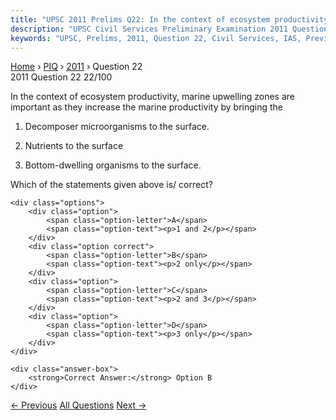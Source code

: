 ```yaml
---
title: "UPSC 2011 Prelims Q22: In the context of ecosystem productivity, marine upwelling z..."
description: "UPSC Civil Services Preliminary Examination 2011 Question 22 with options and answer"
keywords: "UPSC, Prelims, 2011, Question 22, Civil Services, IAS, Previous Year Questions"
---
```


<nav class="breadcrumb">
    <a href="../../">Home</a>
    <span>›</span>
    <a href="../">PIQ</a>
    <span>›</span>
    <a href="./">2011</a>
    <span>›</span>
    <span>Question 22</span>
</nav>

<div class="question-header">
    <div class="question-meta">
        <span class="year-badge">2011</span>
        <span class="question-number">Question 22</span>
        <span class="progress">22/100</span>
    </div>
    <div class="progress-bar">
        <div class="progress-fill" style="width: 22.0%"></div>
    </div>
</div>

<div class="question-content">
    <div class="question-text">
        <p>In the context of ecosystem productivity, marine upwelling zones are important as they increase the marine productivity by bringing the</p>
<ol>
<li>
<p>Decomposer microorganisms to the surface.</p>
</li>
<li>
<p>Nutrients to the surface</p>
</li>
<li>
<p>Bottom-dwelling organisms to the surface.</p>
</li>
</ol>
<p>Which of the statements given above is/ correct?</p>
    </div>
    
    <div class="options">
        <div class="option">
            <span class="option-letter">A</span>
            <span class="option-text"><p>1 and 2</p></span>
        </div>
        <div class="option correct">
            <span class="option-letter">B</span>
            <span class="option-text"><p>2 only</p></span>
        </div>
        <div class="option">
            <span class="option-letter">C</span>
            <span class="option-text"><p>2 and 3</p></span>
        </div>
        <div class="option">
            <span class="option-letter">D</span>
            <span class="option-text"><p>3 only</p></span>
        </div>
    </div>

    <div class="answer-box">
        <strong>Correct Answer:</strong> Option B
    </div>
</div>

<div class="question-nav">
    <a href="../q021-human-activities-in-the-recent-past-have-caused-th/" class="nav-btn prev">← Previous</a>
    <a href="../" class="nav-btn center">All Questions</a>
    <a href="../q023-if-a-tropical-rain-forest-is-removed-it-does-not-r/" class="nav-btn next">Next →</a>
</div>
